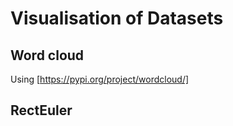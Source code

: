 # Visualisation of Datasets

## Word cloud
Using <wordcloud>[https://pypi.org/project/wordcloud/]

## RectEuler
